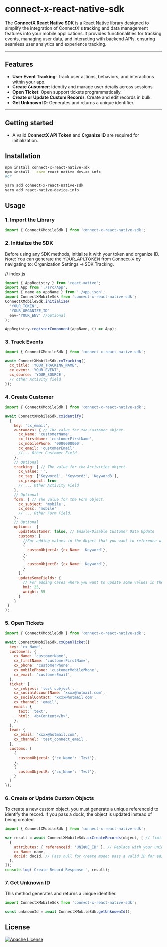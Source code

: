# connect-x-react-native-sdk

The **ConnectX React Native SDK** is a React Native library designed to simplify the integration of ConnectX's tracking and data management features into your mobile applications. It provides functionalities for tracking events, managing user data, and interacting with backend APIs, ensuring seamless user analytics and experience tracking.

---

## Features

- **User Event Tracking**: Track user actions, behaviors, and interactions within your app.
- **Create Customer**: Identify and manage user details across sessions.
- **Open Ticket**: Open support tickets programmatically.
- **Create or Update Custom Records**: Create and edit records in bulk.
- **Get Unknown ID**: Generates and returns a unique identifier.

---
## Getting started
- A valid **ConnectX API Token** and **Organize ID** are required for initialization.

## Installation

```sh
npm install connect-x-react-native-sdk
npm install --save react-native-device-info
#or

yarn add connect-x-react-native-sdk
yarn add react-native-device-info
```

## Usage

### 1. Import the Library

```js
import { ConnectXMobileSdk } from 'connect-x-react-native-sdk';

```
### 2. Initialize the SDK

Before using any SDK methods, initialize it with your token and organize ID.
Note: You can generate the YOUR_API_TOKEN from [Connect-X](https://app.connect-x.tech/) by navigating to:
Organization Settings → SDK Tracking.

// index.js
```js
import { AppRegistry } from 'react-native';
import App from './src/App';
import { name as appName } from './app.json';
import ConnectXMobileSdk from 'connect-x-react-native-sdk';
ConnectXMobileSdk.initialize(
  'YOUR_TOKEN',
  'YOUR_ORGANIZE_ID'
  env='YOUR_ENV' //optional
);

AppRegistry.registerComponent(appName, () => App);

```

### 3. Track Events

```js
import { ConnectXMobileSdk } from 'connect-x-react-native-sdk';

await ConnectXMobileSdk.cxTracking({
  cx_title: 'YOUR_TRACKING_NAME',
  cx_event: 'YOUR_EVENT',
  cx_source: 'YOUR_SOURCE',
  // other Activity field
});
```

### 4. Create Customer

```js
import { ConnectXMobileSdk } from 'connect-x-react-native-sdk';

await ConnectXMobileSdk.cxIdentify(
  {
    key: 'cx_email',
    customers: { // The value for the Customer object.
      cx_Name: 'customerName',
      cx_firstName: 'customerFirstName',
      cx_mobilePhone: '0000000000',
      cx_email: 'customerEmail'
      //... Other Customer Field
    },
    // Optional
    tracking: { // The value for the Activities object.
      cx_value: '',
      cx_tag: ['Keyword1', 'Keyword2', 'Keyword3'],
      cx_prospect: true
      // ... Other Activity Field
    },
    // Optional
    form: { // The value for the Form object.
      cx_subject: 'mobile',
      cx_desc: 'mobile'
      // ... Other Form Field.
    },
    // Optional
    options:  {
      updateCustomer: false, // Enable/Disable Customer Data Update
      customs: [
        //For adding values in the Object that you want to reference with the Customer Object.
        {
          customObjectA: {cx_Name: 'Keyword'},
        },
        {
          customObjectB: {cx_Name: 'Keyword'},
        }
      ],
      updateSomeFields: {
        // For adding cases where you want to update some values in the Customers Object.
        bmi: 25,
        weight: 55
      }
    }
 }
);
```

### 5. Open Tickets

```js
import { ConnectXMobileSdk } from 'connect-x-react-native-sdk';

await ConnectXMobileSdk.cxOpenTicket({
  key: 'cx_Name',
  customers: {
    cx_Name: 'customerName',
    cx_firstName: 'customerFirstName',
    cx_phone: 'customerPhone',
    cx_mobilePhone: 'customerMobilePhone',
    cx_email: 'customerEmail',
  },
  ticket: {
    cx_subject: 'test subject',
    cx_socialAccountName: 'xxxx@hotmail.com',
    cx_socialContact: 'xxxx@hotmail.com',
    cx_channel: 'email',
    email: {
      text: 'text',
      html: '<b>Content</b>',
    },
  },
  lead: {
    cx_email: 'xxxx@hotmail.com',
    cx_channel: 'test_connect_email',
  },
  customs: [
    {
      customObjectA: {'cx_Name': 'Test'},
    },
    {
      customObjectB: {'cx_Name': 'Test'},
    }
  ]
});
```

### 6. Create or Update Custom Objects

To create a new custom object, you must generate a unique referenceId to identify the record. If you pass a docId, the object is updated instead of being created.

```js
import { ConnectXMobileSdk } from 'connect-x-react-native-sdk';

var result = await ConnectXMobileSdk.cxCreateRecords(object, [ // limit 200 rows
  {
    attributes: { referenceId: 'UNIQUE_ID' }, // Replace with your unique ID generation logic
    cx_Name: name,
    docId: docId, // Pass null for create mode; pass a valid ID for edit mode
  },
]);
console.log('Create Record Response:', result);
```

### 7. Get Unknown ID

This method generates and returns a unique identifier.

```js
import ConnectXMobileSdk from 'connect-x-react-native-sdk';

const unknownId = await ConnectXMobileSdk.getUnknownId();
```

## License

[![Apache License](https://img.shields.io/badge/License-Apache-blue.svg)](https://www.apache.org/licenses/LICENSE-2.0)

